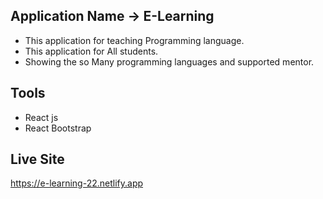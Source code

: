 
## Application Name -> E-Learning
* This application for teaching Programming language.
* This application for All students.
* Showing the so Many programming languages and supported mentor.
## Tools
* React js
* React Bootstrap
## Live Site
https://e-learning-22.netlify.app

